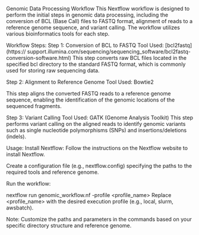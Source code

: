 Genomic Data Processing Workflow
This Nextflow workflow is designed to perform the initial steps in genomic data processing, including the conversion of BCL (Base Call) files to FASTQ format, alignment of reads to a reference genome sequence, and variant calling. The workflow utilizes various bioinformatics tools for each step.

Workflow Steps:
Step 1: Conversion of BCL to FASTQ
Tool Used: [bcl2fastq](https://
support.illumina.com/sequencing/sequencing_software/bcl2fastq-conversion-software.html)
This step converts raw BCL files located in the specified bcl directory to the standard FASTQ format, which is commonly used for storing raw sequencing data.

Step 2: Alignment to Reference Genome
Tool Used: Bowtie2

This step aligns the converted FASTQ reads to a reference genome sequence, enabling the identification of the genomic locations of the sequenced fragments.


Step 3: Variant Calling
Tool Used: GATK (Genome Analysis Toolkit)
This step performs variant calling on the aligned reads to identify genomic variants such as single nucleotide polymorphisms (SNPs) and insertions/deletions (indels).


Usage:
Install Nextflow: Follow the instructions on the Nextflow website to install Nextflow.

Create a configuration file (e.g., nextflow.config) specifying the paths to the required tools and reference genome.

Run the workflow:

nextflow run genomic_workflow.nf -profile <profile_name>
Replace <profile_name> with the desired execution profile (e.g., local, slurm, awsbatch).

Note:
Customize the paths and parameters in the commands based on your specific directory structure and reference genome.







